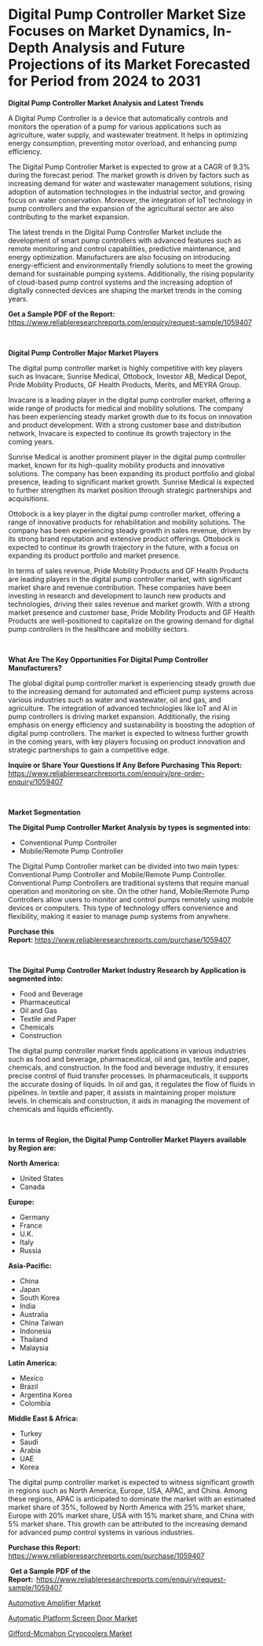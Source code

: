 <p><h1>Digital Pump Controller Market Size Focuses on Market Dynamics, In-Depth Analysis and Future Projections of its Market Forecasted for Period from 2024 to 2031</h1></p><p><strong>Digital Pump Controller Market Analysis and Latest Trends</strong></p>
<p><p>A Digital Pump Controller is a device that automatically controls and monitors the operation of a pump for various applications such as agriculture, water supply, and wastewater treatment. It helps in optimizing energy consumption, preventing motor overload, and enhancing pump efficiency.</p><p>The Digital Pump Controller Market is expected to grow at a CAGR of 9.3% during the forecast period. The market growth is driven by factors such as increasing demand for water and wastewater management solutions, rising adoption of automation technologies in the industrial sector, and growing focus on water conservation. Moreover, the integration of IoT technology in pump controllers and the expansion of the agricultural sector are also contributing to the market expansion.</p><p>The latest trends in the Digital Pump Controller Market include the development of smart pump controllers with advanced features such as remote monitoring and control capabilities, predictive maintenance, and energy optimization. Manufacturers are also focusing on introducing energy-efficient and environmentally friendly solutions to meet the growing demand for sustainable pumping systems. Additionally, the rising popularity of cloud-based pump control systems and the increasing adoption of digitally connected devices are shaping the market trends in the coming years.</p></p>
<p><strong>Get a Sample PDF of the Report:&nbsp;</strong> <a href="https://www.reliableresearchreports.com/enquiry/request-sample/1059407">https://www.reliableresearchreports.com/enquiry/request-sample/1059407</a></p>
<p>&nbsp;</p>
<p><strong>Digital Pump Controller Major Market Players</strong></p>
<p><p>The digital pump controller market is highly competitive with key players such as Invacare, Sunrise Medical, Ottobock, Investor AB, Medical Depot, Pride Mobility Products, GF Health Products, Merits, and MEYRA Group. </p><p>Invacare is a leading player in the digital pump controller market, offering a wide range of products for medical and mobility solutions. The company has been experiencing steady market growth due to its focus on innovation and product development. With a strong customer base and distribution network, Invacare is expected to continue its growth trajectory in the coming years. </p><p>Sunrise Medical is another prominent player in the digital pump controller market, known for its high-quality mobility products and innovative solutions. The company has been expanding its product portfolio and global presence, leading to significant market growth. Sunrise Medical is expected to further strengthen its market position through strategic partnerships and acquisitions.</p><p>Ottobock is a key player in the digital pump controller market, offering a range of innovative products for rehabilitation and mobility solutions. The company has been experiencing steady growth in sales revenue, driven by its strong brand reputation and extensive product offerings. Ottobock is expected to continue its growth trajectory in the future, with a focus on expanding its product portfolio and market presence.</p><p>In terms of sales revenue, Pride Mobility Products and GF Health Products are leading players in the digital pump controller market, with significant market share and revenue contribution. These companies have been investing in research and development to launch new products and technologies, driving their sales revenue and market growth. With a strong market presence and customer base, Pride Mobility Products and GF Health Products are well-positioned to capitalize on the growing demand for digital pump controllers in the healthcare and mobility sectors.</p></p>
<p>&nbsp;</p>
<p><strong>What Are The Key Opportunities For Digital Pump Controller Manufacturers?</strong></p>
<p><p>The global digital pump controller market is experiencing steady growth due to the increasing demand for automated and efficient pump systems across various industries such as water and wastewater, oil and gas, and agriculture. The integration of advanced technologies like IoT and AI in pump controllers is driving market expansion. Additionally, the rising emphasis on energy efficiency and sustainability is boosting the adoption of digital pump controllers. The market is expected to witness further growth in the coming years, with key players focusing on product innovation and strategic partnerships to gain a competitive edge.</p></p>
<p><strong>Inquire or Share Your Questions If Any Before Purchasing This Report:</strong> <a href="https://www.reliableresearchreports.com/enquiry/pre-order-enquiry/1059407">https://www.reliableresearchreports.com/enquiry/pre-order-enquiry/1059407</a></p>
<p>&nbsp;</p>
<p><strong>Market Segmentation</strong></p>
<p><strong>The Digital Pump Controller Market Analysis by types is segmented into:</strong></p>
<p><ul><li>Conventional Pump Controller</li><li>Mobile/Remote Pump Controller</li></ul></p>
<p><p>The Digital Pump Controller market can be divided into two main types: Conventional Pump Controller and Mobile/Remote Pump Controller. Conventional Pump Controllers are traditional systems that require manual operation and monitoring on site. On the other hand, Mobile/Remote Pump Controllers allow users to monitor and control pumps remotely using mobile devices or computers. This type of technology offers convenience and flexibility, making it easier to manage pump systems from anywhere.</p></p>
<p><strong>Purchase this Report:&nbsp;</strong><a href="https://www.reliableresearchreports.com/purchase/1059407">https://www.reliableresearchreports.com/purchase/1059407</a></p>
<p>&nbsp;</p>
<p><strong>The Digital Pump Controller Market Industry Research by Application is segmented into:</strong></p>
<p><ul><li>Food and Beverage</li><li>Pharmaceutical</li><li>Oil and Gas</li><li>Textile and Paper</li><li>Chemicals</li><li>Construction</li></ul></p>
<p><p>The digital pump controller market finds applications in various industries such as food and beverage, pharmaceutical, oil and gas, textile and paper, chemicals, and construction. In the food and beverage industry, it ensures precise control of fluid transfer processes. In pharmaceuticals, it supports the accurate dosing of liquids. In oil and gas, it regulates the flow of fluids in pipelines. In textile and paper, it assists in maintaining proper moisture levels. In chemicals and construction, it aids in managing the movement of chemicals and liquids efficiently.</p></p>
<p>&nbsp;</p>
<p><strong>In terms of Region, the Digital Pump Controller Market Players available by Region are:</strong></p>
<p>
    <p> <strong> North America: </strong>
        <ul>
            <li>United States</li>
            <li>Canada</li>
        </ul>
        </p> 
    <p> <strong> Europe: </strong>
        <ul>
            <li>Germany</li>
            <li>France</li>
            <li>U.K.</li>
            <li>Italy</li>
            <li>Russia</li>
        </ul>
        </p> 
    <p> <strong> Asia-Pacific: </strong>
        <ul>
            <li>China</li>
            <li>Japan</li>
            <li>South Korea</li>
            <li>India</li>
            <li>Australia</li>
            <li>China Taiwan</li>
            <li>Indonesia</li>
            <li>Thailand</li>
            <li>Malaysia</li>
        </ul>
        </p> 
    <p> <strong> Latin America: </strong>
        <ul>
            <li>Mexico</li>
            <li>Brazil</li>
            <li>Argentina Korea</li>
            <li>Colombia</li>
        </ul>
        </p> 
    <p> <strong> Middle East & Africa: </strong>
        <ul>
            <li>Turkey</li>
            <li>Saudi</li>
            <li>Arabia</li>
            <li>UAE</li>
            <li>Korea</li>
        </ul>
    </p>
    </p>
<p><p>The digital pump controller market is expected to witness significant growth in regions such as North America, Europe, USA, APAC, and China. Among these regions, APAC is anticipated to dominate the market with an estimated market share of 35%, followed by North America with 25% market share, Europe with 20% market share, USA with 15% market share, and China with 5% market share. This growth can be attributed to the increasing demand for advanced pump control systems in various industries.</p></p>
<p><strong>Purchase this Report: </strong><a href="https://www.reliableresearchreports.com/purchase/1059407">https://www.reliableresearchreports.com/purchase/1059407</a></p>
<p>&nbsp;<strong>Get a Sample PDF of the Report:&nbsp;&nbsp;</strong><a href="https://www.reliableresearchreports.com/enquiry/request-sample/1059407">https://www.reliableresearchreports.com/enquiry/request-sample/1059407</a></p>
<p><strong></strong></p>
<p><p><a href="https://github.com/Alonsoolds3wq1d81czn8rbol/Market-Research-Report-List-1/blob/main/automotive-amplifier-market.md">Automotive Amplifier Market</a></p><p><a href="https://view.publitas.com/reportprime-1/automatic-platform-screen-door-market-research-report-unlocks-analysis-on-the-market-financial-status-market-size-and-market-revenue-upto-2030/">Automatic Platform Screen Door Market</a></p><p><a href="https://view.publitas.com/reportprime-1/gifford-mcmahon-cryocoolers-market-research-report-provides-thorough-industry-overview-which-offers-an-in-depth-analysis-of-product-trends-and-new-market-divisions/">Gifford-Mcmahon Cryocoolers Market</a></p></p>